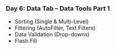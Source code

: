### Day 6: Data Tab – Data Tools Part 1
- Sorting (Single & Multi-Level)
- Filtering (AutoFilter, Text Filters)
- Data Validation (Drop-downs)
- Flash Fill

